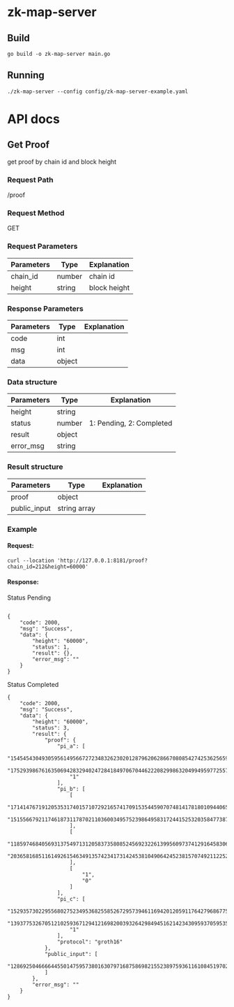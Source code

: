 # zk-map-server

## Build

```shell
go build -o zk-map-server main.go
```

## Running

```shell
./zk-map-server --config config/zk-map-server-example.yaml
```

# API docs

## Get Proof

get proof by chain id and block height

### Request Path

/proof

### Request Method

GET

### Request Parameters

| Parameters | Type   | Explanation  |
|------------|--------|--------------|
| chain_id   | number | chain id     |
| height     | string | block height |

### Response Parameters

| Parameters | Type   | Explanation |
|------------|--------|-------------|
| code       | int    |             |
| msg        | int    |             |
| data       | object |             |

### Data structure

| Parameters | Type   | Explanation              |
|------------|--------|--------------------------|
| height     | string |                          |
| status     | number | 1: Pending, 2: Completed |
| result     | object |                          |
| error_msg  | string |                          |

### Result structure

| Parameters   | Type         | Explanation |
|--------------|--------------|-------------|
| proof        | object       |             |
| public_input | string array |             |

### Example

#### Request:

```shell        
curl --location 'http://127.0.0.1:8181/proof?chain_id=212&height=60000'
```

#### Response:

Status Pending

```shell

{
    "code": 2000,
    "msg": "Success",
    "data": {
        "height": "60000",
        "status": 1,
        "result": {},
        "error_msg": ""
    }
}
```

Status Completed

```shell
{
    "code": 2000,
    "msg": "Success",
    "data": {
        "height": "60000",
        "status": 3,
        "result": {
            "proof": {
                "pi_a": [
                    "15454543049305956149566727234832623020128796206286670808542742536256596816758",
                    "17529398676163506942832940247284184970670446222082998632049949597725571761940",
                    "1"
                ],
                "pi_b": [
                    [
                        "17141476719120535317401571072921657417091535445907074814178180109440650100061",
                        "15155667921174618731178702110360034957523986495831724415253203584773871159156"
                    ],
                    [
                        "11859746840569313754971312058373580852456923226139956097374129164583068595319",
                        "20365816851161492615463491357423417314245381049064245238157074921122522877015"
                    ],
                    [
                        "1",
                        "0"
                    ]
                ],
                "pi_c": [
                    "15293573022955680275234953682558526729573946116942012059117642796867751491327",
                    "13937753267051210259367129412169820039326429849451621423430959370595357654639",
                    "1"
                ],
                "protocol": "groth16"
            },
            "public_input": [
                "12869250466664455014759573801630797168758698215523897593611610845197028483503"
            ]
        },
        "error_msg": ""
    }
}

```    